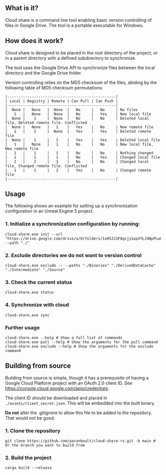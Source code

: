 ## What is it?
Cloud share is a command line tool enabling basic version controlling of
files in Google Drive. The tool is a portable executable for Windows.

## How does it work?

Cloud share is designed to be placed in the root directory of the project,
or in a parent directory with a defined subdirectory to synchronize.

The tool uses the Google Drive API to synchronize files between the local
directory and the Google Drive folder.

Version controlling relies on the MD5 checksum of the files, abiding by the
following table of MD5 checksum permutations:

```text
|-------------------------------------------------|
| Local | Registry | Remote | Can Pull | Can Push |
|-------------------------------------------------|
|  None |   None   |  None  |   No     |   No     | No files
|   1   |   None   |  None  |   No     |   Yes    | New local file
|  None |    1     |  None  |   No     |   No     | Deleted local file, Deleted remote file. Conflicted
|  None |   None   |   1    |   Yes    |   No     | New remote file
|   1   |    1     |  None  |   Yes    |   Yes    | Deleted remote file
|  None |    1     |   1    |   Yes    |   Yes    | Deleted local file
|   1   |   None   |   1    |   No     |   No     | New local file, New remote file
|   1   |    1     |   1    |   No     |   No     | Nothing changed
|   2   |    1     |   1    |   No     |   Yes    | Changed local file
|   1   |    2     |   1    |   No     |   No     | Changed local file, Changed remote file. Conflicted
|   1   |    1     |   2    |   Yes    |   No     | Changed remote file
|-------------------------------------------------|
```

## Usage
The following shows an example for setting up a synchronization configuration in an Unreal Engine 5 project.

### 1. Initialize a synchronization configuration by running:
```shell
cloud-share.exe init --url "https://drive.google.com/drive/u/0/folders/1xHSJiSFQqcjy1opVYLJ4NpPLwLLd_myh" --path "./"
```

### 2. Exclude directories we do not want to version control
```shell
cloud-share.exe exclude -- --paths "./Binaries" "./DerivedDataCache" "./Intermediate" "./Source"
```

### 3. Check the current status
```shell
cloud-share.exe status
```

### 4. Synchronize with cloud
```shell
cloud-share.exe sync
```

### Further usage
```shell
cloud-share.exe --help # Show a full list of commands
cloud-share.exe pull --help # Show the arguments for the pull command
cloud-share.exe exclude --help # Show the arguments for the exclude command
```

## Building from source
Building from source is simple, though it has a prerequisite of having a Google Cloud Platform project with
an OAuth 2.0 client ID. See https://console.cloud.google.com/apis/credentials.

The client ID should be downloaded and placed in `./assets/client_secret.json`. This will be embedded into the built binary.

**Do not** alter the .gitignore to allow this file to be added to the repository. That would not be good.

### 1. Clone the repository
```shell
git clone https://github.com/aaronboult/cloud-share-rs.git -b main # Or the branch you want to build from
```

### 2. Build the project
```shell
cargo build --release
```